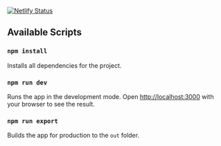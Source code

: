 [![Netlify Status](https://api.netlify.com/api/v1/badges/a50c4573-fe0a-433a-bb3c-cebc4ab1e023/deploy-status)](https://app.netlify.com/sites/explorer-concept-app/deploys)

## Available Scripts

### `npm install`

Installs all dependencies for the project.

### `npm run dev`

Runs the app in the development mode.
Open [http://localhost:3000](http://localhost:3000) with your browser to see the result.

### `npm run export`

Builds the app for production to the `out` folder.
